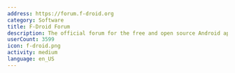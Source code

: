 ```yaml
---
address: https://forum.f-droid.org
category: Software
title: F-Droid Forum
description: The official forum for the free and open source Android app repository
userCount: 3599
icon: f-droid.png
activity: medium
language: en_US
---
```

